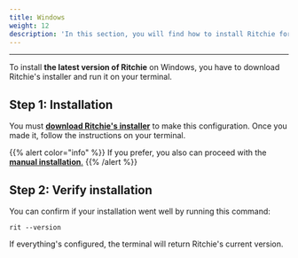 ```yaml
---
title: Windows
weight: 12
description: 'In this section, you will find how to install Ritchie for Windows.'
---
```


---

To install **the latest version of Ritchie** on Windows, you have to download Ritchie's installer and run it on your terminal. 

## Step 1: Installation

You must [**download Ritchie's installer**](https://commons-repo.ritchiecli.io/latest/ritchiecli.msi) to make this configuration. Once you made it, follow the instructions on your terminal.

{{% alert color="info" %}}
If you prefer, you also can proceed with the[ **manual installation**.](manual-installation)
{{% /alert %}}

## Step 2: Verify installation 

You can confirm if your installation went well by running this command: 

```text
rit --version
```

If everything's configured, the terminal will return Ritchie's current version.

